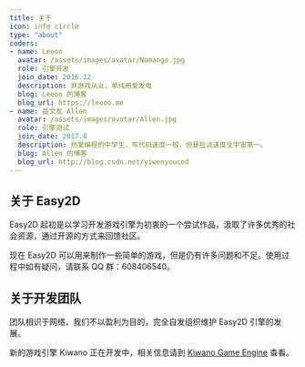 ```yaml
---
title: 关于
icon: info circle
type: "about"
coders:
- name: Leeoo
  avatar: /assets/images/avatar/Nomango.jpg
  role: 引擎开发
  join_date: 2016.12
  description: 非游戏从业，单纯用爱发电
  blog: Leeoo 的博客
  blog_url: https://leeoo.me
- name: 益文友 Allen
  avatar: /assets/images/avatar/Allen.jpg
  role: 引擎测试
  join_date: 2017.8
  description: 热爱编程的中学生，写代码速度一般，但是扯淡速度全宇宙第一。
  blog: Allen 的博客
  blog_url: http://blog.csdn.net/yiwenyoucod
---
```


## 关于 Easy2D

Easy2D 起初是以学习开发游戏引擎为初衷的一个尝试作品，汲取了许多优秀的社会资源，通过开源的方式来回馈社区。

现在 Easy2D 可以用来制作一些简单的游戏，但是仍有许多问题和不足。使用过程中如有疑问，请联系 QQ 群：608406540。

## 关于开发团队

团队相识于网络，我们不以盈利为目的，完全自发组织维护 Easy2D 引擎的发展。

新的游戏引擎 Kiwano 正在开发中，相关信息请到 [Kiwano Game Engine](//kiwanoengine.com) 查看。
